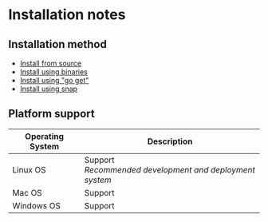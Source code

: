 # Installation notes

## Installation method
- [Install from source](install_from_source.md)
- [Install using binaries](install_using_binaries.md)
- [Install using "go get"](install_using_go_get.md)
- [Install using snap](install_using_snap.md)

## Platform support
| Operating System | Description |
| ---------- | ------------------ |
| Linux OS   | Support<br>*Recommended development and deployment system* |
| Mac OS     | Support            |
| Windows OS | Support<br>        |
